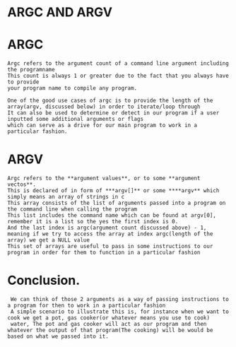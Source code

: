 # ARGC AND ARGV

# ARGC 

    Argc refers to the argument count of a command line argument including the programname
    This count is always 1 or greater due to the fact that you always have to provide
    your program name to compile any program. 

    One of the good use cases of argc is to provide the length of the array(argv, discussed below) in order to iterate/loop through
    It can also be used to determine or detect in our program if a user inputted some additional arguments or flags
    which can serve as a drive for our main program to work in a particular fashion.



# ARGV

    Argc refers to the **argument values**, or to some **argument vectos**.  
    This is declared of in form of ***argv[]** or some ****argv** which simply means an array of strings in c
    This array consists of the list of arguments passed into a program on the command line when calling the program
    This list includes the command name which can be found at argv[0], remember it is a list so the yes the first index is 0.
    And the last index is argc(argument count discussed above) - 1, meaning if we try to access the array at index argc(length of the array) we get a NULL value
    This set of arrays are useful to pass in some instructions to our program in order for them to function in a particular fashion



# Conclusion.

     We can think of those 2 arguments as a way of passing instructions to a program for then to work in a particular fashion
     A simple scenario to illustrate this is, for instance when we want to cook we get a pot, gas cooker(or whatever means you use to cook)
     water, The pot and gas cooker will act as our program and then whatever the output of that program(The cooking) will be would be based on what we passed into it.

